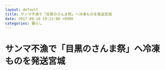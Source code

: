 ```yaml
---
layout: default
title: サンマ不漁で「目黒のさんま祭」へ冷凍ものを発送宮城
date: 2017-09-16 19:23:00 +0900
categories: 暮らし
---
```


# サンマ不漁で「目黒のさんま祭」へ冷凍ものを発送宮城

